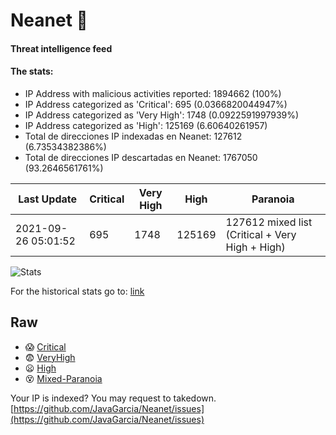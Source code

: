 # Neanet :hocho:
#### Threat intelligence feed
#### The stats:

- IP Address with malicious activities reported: 1894662 (100%)
- IP Address categorized as 'Critical':  695 (0.0366820044947%)
- IP Address categorized as 'Very High':  1748 (0.0922591997939%)
- IP Address categorized as 'High':  125169 (6.60640261957)
- Total de direcciones IP indexadas en Neanet:  127612 (6.73534382386%)
- Total de direcciones IP descartadas en Neanet:  1767050 (93.2646561761%)

| Last Update | Critical | Very High | High | Paranoia |
| --- | --- | --- | --- | --- |
| 2021-09-26 05:01:52 | 695 | 1748 | 125169 | 127612 mixed list (Critical + Very High + High)|

![Stats](https://docs.google.com/spreadsheets/d/e/2PACX-1vSnaNMIXVabIpDJjufMlzH7poXnshF3mgd8Is1g9ytUEzVsP5my4Trn8f-xkoLLQ38xpL3HtmUexLo6/pubchart?oid=501124687&format=image)

For the historical stats go to: [link](/stats.csv)
## Raw
- :scream: [Critical](https://raw.githubusercontent.com/JavaGarcia/Neanet/master/blacklists/neanet_critical.txt)
- :fearful: [VeryHigh](https://raw.githubusercontent.com/JavaGarcia/Neanet/master/blacklists/neanet_veryHigh.txtt)
- :frowning: [High](https://raw.githubusercontent.com/JavaGarcia/Neanet/master/blacklists/neanet_high.txt)
- :dizzy_face: [Mixed-Paranoia](https://raw.githubusercontent.com/JavaGarcia/Neanet/master/blacklists/neanet_all.txt)


Your IP is indexed? You may request to takedown. [https://github.com/JavaGarcia/Neanet/issues](https://github.com/JavaGarcia/Neanet/issues)







































































































































































































































































































































































































































































































































































































































































































































































































































































































































































































































































































































































































































































































































































































































































































































































































































































































































































































































































































































































































































































































































































































































































































































































































































































































































































































































































































































































































































































































































































































































































































































































































































































































































































































































































































































































































































































































































































































































































































































































































































































































































































































































































































































































































































































































































































































































































































































































































































































































































































































































































































































































































































































































































































































































































































































































































































































































































































































































































































































































































































































































































































































































































































































































































































































































































































































































































































































































































































































































































































































































































































































































































































































































































































































































































































































































































































































































































































































































































































































































































































































































































































































































































































































































































































































































































































































































































































































































































































































































































































































































































































































































































































